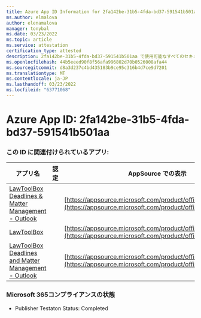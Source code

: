 ```yaml
---
title: Azure App ID Information for 2fa142be-31b5-4fda-bd37-591541b501aa
ms.author: elmalova
author: elenamalova
manager: tonybal
ms.date: 03/23/2022
ms.topic: article
ms.service: attestation
certification_type: attested
description: 2fa142be-31b5-4fda-bd37-591541b501aa で使用可能なすべてのセキュリティおよびコンプライアンス情報。
ms.openlocfilehash: 44b5eeed90f8f56afa996802d70b0526008afa44
ms.sourcegitcommit: d8a3d237c4bd435183b9ce95c316b4d7ce9d7201
ms.translationtype: MT
ms.contentlocale: ja-JP
ms.lasthandoff: 03/23/2022
ms.locfileid: "63771068"
---
```

# <a name="azure-app-id-2fa142be-31b5-4fda-bd37-591541b501aa"></a>Azure App ID: 2fa142be-31b5-4fda-bd37-591541b501aa


### <a name="apps-associated-with-this-id"></a>この ID に関連付けられているアプリ:
| **アプリ名** | **認定** | **AppSource での表示** |
|--------------|---------------|-----------------------|
| [LawToolBox Deadlines &amp; Matter Management - Outlook](../forward/WA104120953.md) |  | [https://appsource.microsoft.com/product/office/WA104120953](https://appsource.microsoft.com/product/office/WA104120953) |
| [LawToolBox](../forward/WA104381656.md) |  | [https://appsource.microsoft.com/product/office/WA104381656](https://appsource.microsoft.com/product/office/WA104381656) |
| [LawToolBox Deadlines and Matter Management - Outlook](../forward/WA200003103.md) |  | [https://appsource.microsoft.com/product/office/WA200003103](https://appsource.microsoft.com/product/office/WA200003103) |

### <a name="microsoft-365-app-compliance-status"></a>Microsoft 365コンプライアンスの状態
- Publisher Testaton Status: Completed
